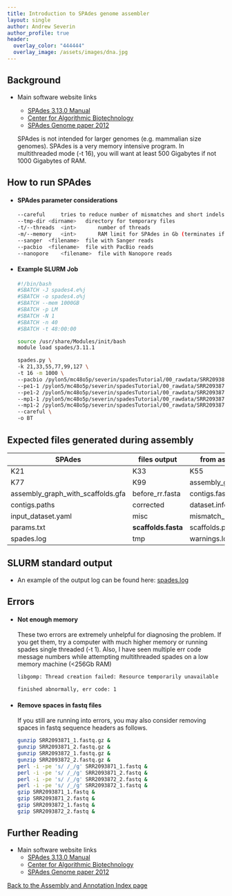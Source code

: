 ```yaml
---
title: Introduction to SPAdes genome assembler
layout: single
author: Andrew Severin
author_profile: true
header:
  overlay_color: "444444"
  overlay_image: /assets/images/dna.jpg
---
```



## Background

* Main software website links
  * [SPAdes 3.13.0 Manual](http://cab.spbu.ru/files/release3.13.0/manual.html)
  * [Center for Algorithmic Biotechnology](http://cab.spbu.ru/software/spades/#benchmark)
  * [SPAdes Genome paper 2012](http://cab.spbu.ru/software/spades/#benchmark)

  SPAdes is not intended for larger genomes (e.g. mammalian size genomes). SPAdes is a very memory intensive program.  In multithreaded mode (-t 16), you will want at least 500 Gigabytes if not 1000 Gigabytes of RAM.  

## How to run SPAdes

* #### SPAdes parameter considerations

  ```bash
  --careful		tries to reduce number of mismatches and short indels
  --tmp-dir	<dirname>	directory for temporary files
  -t/--threads	<int>		number of threads
  -m/--memory	<int>		RAM limit for SPAdes in Gb (terminates if exceeded) [default 250 (Gb)]
  --sanger	<filename>	file with Sanger reads
  --pacbio	<filename>	file with PacBio reads
  --nanopore	<filename>	file with Nanopore reads
  ```

* #### Example SLURM Job

  ```bash
  #!/bin/bash
  #SBATCH -J spades4.e%j
  #SBATCH -o spades4.o%j
  #SBATCH --mem 1000GB
  #SBATCH -p LM
  #SBATCH -N 1
  #SBATCH -n 40
  #SBATCH -t 48:00:00

  source /usr/share/Modules/init/bash
  module load spades/3.11.1

  spades.py \
  -k 21,33,55,77,99,127 \
  -t 16 -m 1000 \
  --pacbio /pylon5/mc48o5p/severin/spadesTutorial/00_rawdata/SRR2093876_subreads.fastq.gz \
  --pe1-1 /pylon5/mc48o5p/severin/spadesTutorial/00_rawdata/SRR2093871_1.fastq.gz  \
  --pe1-2 /pylon5/mc48o5p/severin/spadesTutorial/00_rawdata/SRR2093871_2.fastq.gz  \
  --mp1-1 /pylon5/mc48o5p/severin/spadesTutorial/00_rawdata/SRR2093872_1.fastq.gz  \
  --mp1-2 /pylon5/mc48o5p/severin/spadesTutorial/00_rawdata/SRR2093872_2.fastq.gz  \
  --careful \
  -o BT
  ```


## Expected files generated during assembly

|SPAdes| files output| from assembly|
|--|--|--|
|K21|K33|K55|
|K77|K99|assembly_graph.fastg|
|assembly_graph_with_scaffolds.gfa|before_rr.fasta|contigs.fasta|
|contigs.paths|corrected|dataset.info|
|input_dataset.yaml|misc|mismatch_corrector|
|params.txt|**scaffolds.fasta**|scaffolds.paths|
|spades.log|tmp|warnings.log|

## SLURM standard output

* An example of the output log can be found here: [spades.log](dataAnalysis/GenomeAssembly/Assemblers/logs/spades.log)

## Errors

* #### Not enough memory
  These two errors are extremely unhelpful for diagnosing the problem.  If you get them, try a computer with much higher memory or running spades single threaded (-t 1).  Also, I have seen multiple err code message numbers while attempting multithreaded spades on a low memory machine (<256Gb RAM)

  ```bash
  libgomp: Thread creation failed: Resource temporarily unavailable
  ```
  ```bash
  finished abnormally, err code: 1
  ```
* #### Remove spaces in fastq files

  If you still are running into errors, you may also consider removing spaces in fastq sequence headers as follows.

  ```bash
  gunzip SRR2093871_1.fastq.gz &
  gunzip SRR2093871_2.fastq.gz &
  gunzip SRR2093872_1.fastq.gz &
  gunzip SRR2093872_2.fastq.gz &
  perl -i -pe 's/ /_/g' SRR2093871_1.fastq &
  perl -i -pe 's/ /_/g' SRR2093871_2.fastq &
  perl -i -pe 's/ /_/g' SRR2093872_2.fastq &
  perl -i -pe 's/ /_/g' SRR2093872_1.fastq &
  gzip SRR2093871_1.fastq &
  gzip SRR2093871_2.fastq &
  gzip SRR2093872_1.fastq &
  gzip SRR2093872_2.fastq &
  ```

## Further Reading

* Main software website links
  * [SPAdes 3.13.0 Manual](http://cab.spbu.ru/files/release3.13.0/manual.html)
  * [Center for Algorithmic Biotechnology](http://cab.spbu.ru/software/spades/#benchmark)
  * [SPAdes Genome paper 2012](http://cab.spbu.ru/software/spades/#benchmark)


[Back to the Assembly and Annotation Index page](../../GenomeAnnotation/annotation_and_assembly_index.md)
